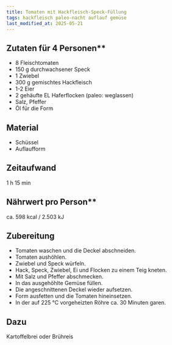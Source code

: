```yaml
---
title: Tomaten mit Hackfleisch-Speck-Füllung
tags: hackfleisch paleo-nacht auflauf gemüse 
last_modified_at: 2025-05-21
--- 
```

## Zutaten für 4 Personen**
* 8 Fleischtomaten
* 150 g durchwachsener Speck
* 1 Zwiebel
* 300 g gemischtes Hackfleisch
* 1-2 Eier
* 2 gehäufte EL Haferflocken (paleo: weglassen)
* Salz, Pfeffer
* Öl für die Form

## Material
* Schüssel
* Auflaufform

## Zeitaufwand
1 h 15 min

## Nährwert pro Person**
ca. 598 kcal / 2.503 kJ  
  
## Zubereitung
* Tomaten waschen und die Deckel abschneiden.
* Tomaten aushöhlen.
* Zwiebel und Speck würfeln.
* Hack, Speck, Zwiebel, Ei und Flocken zu einem Teig kneten.
* Mit Salz und Pfeffer abschmecken.
* In das ausgehöhlte Gemüse füllen.
* Die angeschnittenen Deckel wieder aufsetzen.
* Form ausfetten und die Tomaten hineinsetzen.
* In der auf 225 °C vorgeheizten Röhre ca. 30 Minuten garen.

## Dazu
Kartoffelbrei oder Brühreis